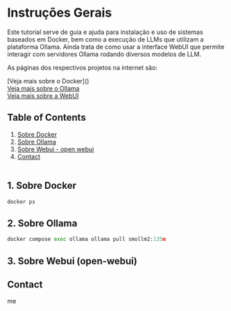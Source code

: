 # Instruções Gerais

Este tutorial serve de guia e ajuda para instalação e uso de sistemas  baseados em Docker,
bem como a execução de LLMs que utilizam a plataforma Ollama.
Ainda trata de como usar a interface WebUI que permite interagir com servidores Ollama rodando
diversos modelos de LLM.

As páginas dos respectivos projetos na internet são:


[Veja mais sobre o Docker](<a href="https://www.docker.com/"></a>)<br>
[Veja mais sobre o Ollama](ollama.md)<br>
[Veja mais sobre a WebUI](webui.md)<br>


## Table of Contents
1. [Sobre Docker](#docker)
2. [Sobre Ollama](#ollama)
3. [Sobre Webui - open webui](#webui)
4. [Contact](#contact)
<br><br>

<a name="docker"></a>
## 1. Sobre Docker

```python 
docker ps
``` 


<a name="ollama"></a>
## 2. Sobre Ollama

``` python
docker compose exec ollama ollama pull smollm2:135m
```




<a name="webui"></a>
## 3. Sobre Webui (open-webui)





<a name="contact"></a>
## Contact
me
